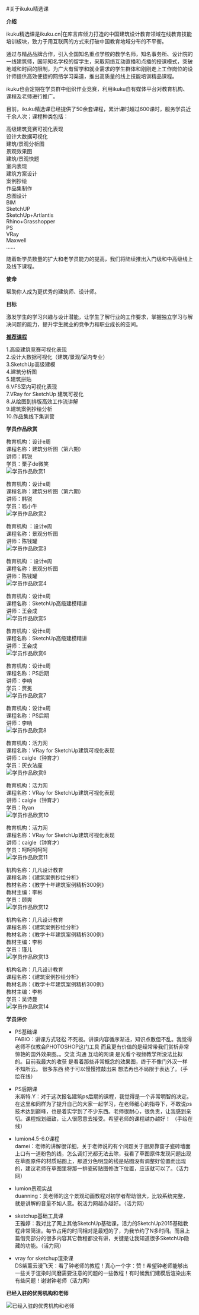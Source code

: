 #关于ikuku精选课

**介绍**  

ikuku精选课是ikuku.cn|在库言库倾力打造的中国建筑设计教育领域在线教育技能培训板块，致力于用互联网的方式来打破中国教育地域分布的不平衡。  

通过与精品品牌合作，引入全国知名重点学校的教学名师，知名事务所、设计院的一线建筑师，国际知名学校的留学生，采取网络互动直播和点播的授课模式，突破地域和时间的限制，为广大有留学和就业需求的学生群体和刚刚走上工作岗位的设计师提供高效便捷的网络学习渠道，推出高质量的线上技能培训精品课程。  

ikuku也会定期在学员群中组织作业竞赛，利用ikuku自有媒体平台对教育机构、课程及老师进行推广。  

目前，ikuku精选课已经提供了50余套课程，累计课时超过600课时，服务学员近千余人次；课程种类包括：  

高级建筑竞赛可视化表现  
设计大数据可视化  
建筑/景观分析图  
景观效果图  
建筑/景观快题  
室内表现  
建筑方案设计  
案例抄绘  
作品集制作  
总图设计  
BIM  
SketchUP  
SketchUp+Artlantis  
Rhino+Grasshopper  
PS  
VRay  
Maxwell  
……

随着新学员数量的扩大和老学员能力的提高，我们将陆续推出入门级和中高级线上及线下课程。  

**使命**  

帮助你人成为更优秀的建筑师、设计师。

**目标**  

激发学生的学习兴趣与设计潜能，让学生了解行业的工作要求，掌握独立学习与解决问题的能力，提升学生就业的竞争力和职业成长的空间。

[**推荐课程**](http://www.ikuku.cn/tag/ikuku%E7%B2%BE%E9%80%89%E8%AF%BE)  

1.高级建筑竞赛可视化表现  
2.设计大数据可视化（建筑/景观/室内专业）  
3.SketchUp高级建模  
4.建筑分析图  
5.建筑拼贴  
6.VFS室内可视化表现  
7.VRay for SketchUp 建筑可视化  
8.从绘图到排版高效工作流讲解  
9.建筑案例抄绘分析  
10.作品集线下集训营  


**学员作品欣赏**  

教育机构：设计e周  
课程名称：建筑分析图（第六期）  
讲师：韩锐  
学员：栗子de微笑  
![学员作品欣赏1](images/traning-shop/1.jpg)

教育机构：设计e周  
课程名称：建筑分析图（第六期）  
讲师：韩锐  
学员：呱小牛  
![学员作品欣赏2](images/traning-shop/02.jpg)

教育机构 ：设计e周  
课程名称：景观分析图  
讲师：陈钱罐    
![学员作品欣赏3](images/traning-shop/3.jpg)

教育机构 ：设计e周  
课程名称：景观分析图  
讲师：陈钱罐   
![学员作品欣赏4](images/traning-shop/4.jpg)

教育机构：设计e周  
课程名称：SketchUp高级建模精讲  
讲师：王会成  
![学员作品欣赏5](images/traning-shop/5.jpg)

教育机构：设计e周  
课程名称：SketchUp高级建模精讲  
讲师：王会成  
![学员作品欣赏6](images/traning-shop/6.jpg)

教育机构：设计e周  
课程名称：PS后期  
讲师：李响  
学员：贾冕  
![学员作品欣赏7](images/traning-shop/10.jpg)

教育机构：设计e周  
课程名称：PS后期  
讲师：李响  
![学员作品欣赏8](images/traning-shop/11.jpg)

教育机构：活力网  
课程名称：VRay for SketchUp建筑可视化表现  
讲师：caigle（钟育才）  
学员：灰衣法座  
![学员作品欣赏9](images/traning-shop/7.jpg)

教育机构：活力网  
课程名称：VRay for SketchUp建筑可视化表现  
讲师：caigle（钟育才）  
学员：Ryan  
![学员作品欣赏10](images/traning-shop/08.jpg)

教育机构：活力网  
课程名称：VRay for SketchUp建筑可视化表现  
讲师：caigle（钟育才）  
学员：呵呵呵呵呵  
![学员作品欣赏11](images/traning-shop/9.jpg)

机构名称：几凡设计教育  
课程名称：《建筑案例抄绘分析》  
教材名称：《教学十年建筑案例精析300例》  
教材主编：李彬  
学员：顾爽  
![学员作品欣赏12](images/traning-shop/12.jpg)

机构名称：几凡设计教育  
课程名称：《建筑案例抄绘分析》  
教材名称：《教学十年建筑案例精析300例》  
教材主编：李彬  
学员：瑾儿  
![学员作品欣赏13](images/traning-shop/13.jpg)

机构名称：几凡设计教育  
课程名称：《建筑案例抄绘分析》  
教材名称：《教学十年建筑案例精析300例》  
教材主编：李彬  
学员：吴诗曼  
![学员作品欣赏14](images/traning-shop/14.jpg)


**学员评价**  

* PS基础课  
FABIO：讲课方式轻松 不死板。讲课内容循序渐进，知识点散但不乱。我觉得老师不仅教会PHOTOSHOP这门工具 而且更有价值的是经常带我们赏析非常惊艳的国外效果图。。交流 沟通 互动的网课 是光看个视频教学所没法比拟的。目前我最大的收获 是看着那些非常概念的效果图，终于不像门外汉一样 不知所云。 很多东西 终于可以慢慢推敲出来 想法再也不局限于表达了。（手绘在线）   


* PS后期课  
米斯特.Y：对于这次报名建筑ps后期的课程，我觉得是一个非常明智的决定。在这里和同样为了提升自己的大家一起学习，在老师细心的指导下，不敢说ps技术达到巅峰，也是着实学到了不少东西。老师很耐心，很负责，让我感到亲切。课程规划细致，让人很愿意去接受。希望老师的课程越办越好！ （手绘在线）  


* lumion4.5-6.0课程  
damei：老师的讲解很详细，关于老师说的有个问题关于厨房靠窗子瓷砖墙面上口有一道粉色的线，怎么调灯光都无法去除，我看了草图原件发现问题出现在草图原件的材质贴图上，那道分色明显的线是贴图没有调整好位置而出现的，建议老师在草图里将那一排瓷砖贴图修改下位置，应该就可以了。（活力网）  

* lumion景观实战  
duanning：吴老师的这个景观动画教程对初学者帮助很大，比较系统完整，就是讲解的音量不如人意。祝活力网越办越好。（活力网）  

* sketchup基础工具课  
王雅婷：我对比了网上其他SketchUp基础课，活力的SketchUp2015基础教程非常简洁。每节占用的时间相对是最短的了，为我节约了N多时间。而且上篇借壳部分的很多内容其它教程都没有讲，关键是让我知道很多SketchUp隐藏的功能。（活力网）  


* vray for sketchup渲染课  
DS紫薰云漫飞天：看了钟老师的教程！真心一个字：赞！希望钟老师能够出一些关于渲染时间磨需要注意的问题的一些教程！有时候我们建模后渲染出来有些问题！谢谢钟老师（活力网）

**已经入驻的优秀机构和老师**  

![已经入驻的优秀机构和老师](images/traning-shop/15.jpg)  


